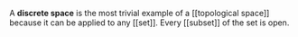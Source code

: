 A **discrete space** is the most trivial example of a [[topological space]] because it can be applied to any [[set]]. Every [[subset]] of the set is open.